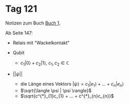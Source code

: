 # Tag 121

Notizen zum Buch [Buch 1](../Buch1.md).

Ab Seite 147:
* Relais mit "Wackelkontakt"
* Qubit
  - $c_{1}|0\rangle + c_{2}|1\rangle$, $c_{1}, c_{2} \in \mathbb{C}$

* $||\psi||$
  - die Länge eines Vektors $|\psi\rangle = c_{1}|e_{1}\rangle + ... + c_{n}|e_{n}\rangle$
  - $\sqrt{\langle \psi | \psi \rangle}$
  - $\sqrt{c^{*}_{1}c_{1} + ... + c^{*}_{n}c_{n}}$
